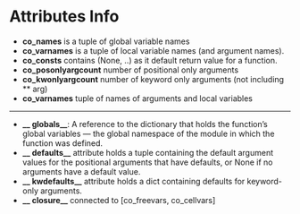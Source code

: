 # Attributes Info
- **co_names** is a tuple of global variable names
- **co_varnames** is a tuple of local variable names (and argument names).
- **co_consts** contains (None, ..) as it default return value for a function. 
- **co_posonlyargcount** number of positional only arguments
- **co_kwonlyargcount** number of keyword only arguments (not including ** arg)
- **co_varnames** tuple of names of arguments and local variables
_________________________________________________________
- **__ globals__**: A reference to the dictionary that holds the function’s global variables — the global namespace of the module in which the function was defined.
- **__ defaults__** attribute holds a tuple containing the default argument values for the positional arguments that have defaults, or None if no arguments have a default value.
- **__ kwdefaults__** attribute holds a dict containing defaults for keyword-only arguments.
- **__ closure__** connected to [co_freevars, co_cellvars]
